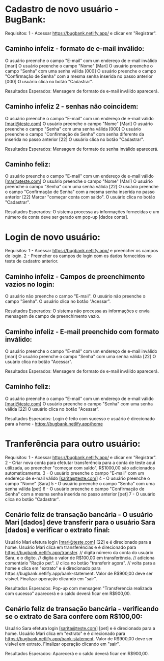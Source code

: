 # Cadastro de novo usuário - BugBank:
Requisitos:
1 - Acessar https://bugbank.netlify.app/ e clicar em "Registrar".

## Caminho infeliz - formato de e-mail inválido:
O usuário preenche o campo "E-mail" com um endereço de e-mail inválido [mari]
O usuário preenche o campo "Nome" [Mari]
O usuário preenche o campo "Senha" com uma senha válida [000]
O usuário preenche o campo "Confirmação de Senha" com a mesma senha inserida no passo anterior [000]
O usuário clica no botão "Cadastrar".

Resultados Esperados:
Mensagem de formato de e-mail inválido aparecerá.

## Caminho infeliz 2 - senhas não coincidem:
O usuário preenche o campo "E-mail" com um endereço de e-mail válido [mari@teste.com]
O usuário preenche o campo "Nome" [Mari]
O usuário preenche o campo "Senha" com uma senha válida [000]
O usuário preenche o campo "Confirmação de Senha" com senha diferente da inserida no passo anterior [22]
O usuário clica no botão "Cadastrar".

Resultados Esperados:
Mensagem de formato de senha inválido aparecerá.

## Caminho feliz:
O usuário preenche o campo "E-mail" com um endereço de e-mail válido [mari@teste.com]
O usuário preenche o campo "Nome" [Mari]
O usuário preenche o campo "Senha" com uma senha válida [22]
O usuário preenche o campo "Confirmação de Senha" com a mesma senha inserida no passo anterior [22]
Marcar "começar conta com saldo".
O usuário clica no botão "Cadastrar".

Resultados Esperados:
O sistema processa as informações fornecidas e um número de conta deve ser gerado em pop-up [dados conta].

# Login de novo usuário:
Requisitos:
1 - Acessar https://bugbank.netlify.app/ e preencher os campos de login.
2 - Preencher os campos de login com os dados fornecidos no teste de cadastro anterior.

## Caminho infeliz - Campos de preenchimento vazios no login:
O usuário não preenche o campo "E-mail".
O usuário não preenche o campo "Senha".
O usuário clica no botão "Acessar".

Resultados Esperados:
O sistema não processa as informações e envia mensagem de campo de preenchimento vazio.

## Caminho infeliz - E-mail preenchido com formato inválido:
O usuário preenche o campo "E-mail" com um endereço de e-mail inválido [mari]
O usuário preenche o campo "Senha" com uma senha válida [22]
O usuário clica no botão "Acessar".

Resultados Esperados:
Mensagem de formato de e-mail inválido aparecerá.

## Caminho feliz:
O usuário preenche o campo "E-mail" com um endereço de e-mail válido [mari@teste.com]
O usuário preenche o campo "Senha" com uma senha válida [22]
O usuário clica no botão "Acessar".

Resultados Esperados:
Login é feito com sucesso e usuário é direcionado para a home - https://bugbank.netlify.app/home

# Tranferência para outro usuário:
Requisitos:
1 - Acessar https://bugbank.netlify.app/ e clicar em "Registrar".
2 - Criar nova conta para efetutar transferência para a conta de teste aqui utilizada, ao preencher "começar com saldo", R$1000,00 são adicionados automaticamente.
3 - O usuário preenche o campo "E-mail" com um endereço de e-mail válido [sarita@teste.com]
4 - O usuário preenche o campo "Nome" [Sara]
5 - O usuário preenche o campo "Senha" com uma senha válida [pet]
6 - O usuário preenche o campo "Confirmação de Senha" com a mesma senha inserida no passo anterior [pet]
7 - O usuário clica no botão "Cadastrar".

## Cenário feliz de transação bancária - O usuário Mari [dados] deve transferir para o usuário Sara [dados] e verificar o extrato final:
Usuário Mari efetura login [mari@teste.com] [22] e é direcionado para a home.
Usuário Mari clica em transferências e é direcionado para https://bugbank.netlify.app/transfer.
// digita número da conta do usuário Sara, e o dígito.
// digita o valor de R$100,00 em transferência.
// adiciona comentário "Ração pet".
// clica no botão "transferir agora".
// volta para a home e clica em "extrato" e é direcionado para https://bugbank.netlify.app/bank-statement.
Valor de R$900,00 deve ser visível.
Finalizar operação clicando em "sair".

Resultados Esperados:
Pop-up com mensagem "Transferencia realizada com sucesso" aparecerá e o saldo deverá ficar em R$900,00.

## Cenário feliz de transação bancária - verificando se o extrato de Sara confere com R$100,00:
Usuário Sara efetura login [sarita@teste.com] [pet] e é direcionado para a home.
Usuário Mari clica em "extrato" e é direcionado para https://bugbank.netlify.app/bank-statement.
Valor de R$900,00 deve ser visível em extrato.
Finalizar operação clicando em "sair".

Resultados Esperados:
Aparecerá e o saldo deverá ficar em R$900,00.